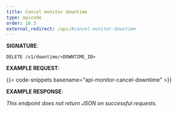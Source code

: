 ```yaml
---
title: Cancel monitor downtime
type: apicode
order: 10.3
external_redirect: /api/#cancel-monitor-downtime
---
```


**SIGNATURE**:

`DELETE /v1/downtime/<DOWNTIME_ID>`

**EXAMPLE REQUEST**:

{{< code-snippets basename="api-monitor-cancel-downtime" >}}

**EXAMPLE RESPONSE**:

*This endpoint does not return JSON on successful requests.*
